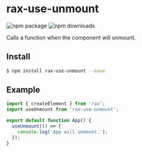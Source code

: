 # rax-use-unmount
<img src="https://img.shields.io/npm/v/rax-use-unmount.svg" alt="npm package" />
<img src="https://img.shields.io/npm/dm/rax-use-unmount.svg" alt="npm downloads" />

Calls a function when the component will unmount.

## Install

```bash
$ npm install rax-use-unmount --save
```

## Example

```jsx
import { createElement } from 'rax';
import useUnmount from 'rax-use-unmount';

export default function App() {
  useUnmount(() => {
    console.log('App will unmount.');
  });
}
```
